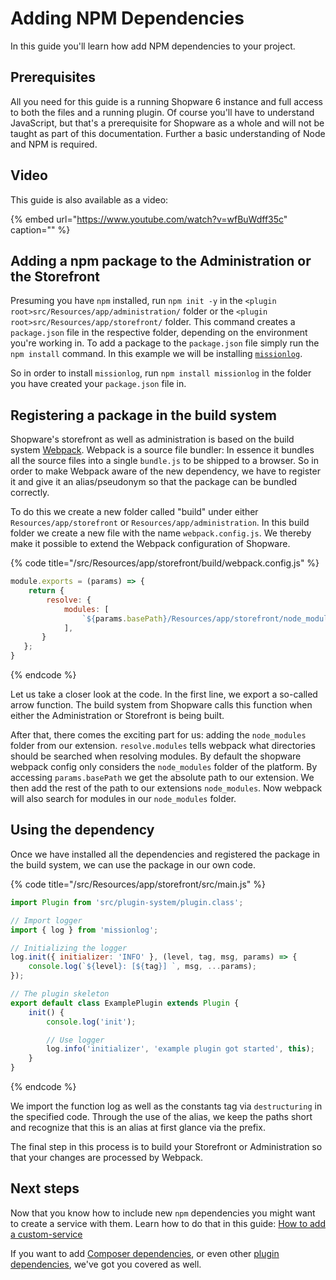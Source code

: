 # Adding NPM Dependencies

In this guide you'll learn how add NPM dependencies to your project.

## Prerequisites

All you need for this guide is a running Shopware 6 instance and full access to both the files and a running plugin. Of course you'll have to understand JavaScript, but that's a prerequisite for Shopware as a whole and will not be taught as part of this documentation. Further a basic understanding of Node and NPM is required.

## Video

This guide is also available as a video:
<!-- markdown-link-check-disable-next-line -->
{% embed url="https://www.youtube.com/watch?v=wfBuWdff35c" caption="" %}

## Adding a npm package to the Administration or the Storefront

Presuming you have `npm` installed, run `npm init -y` in the `<plugin root>src/Resources/app/administration/` folder or the `<plugin root>src/Resources/app/storefront/` folder. This command creates a `package.json` file in the respective folder, depending on the environment you're working in. To add a package to the `package.json` file simply run the `npm install` command. In this example we will be installing [`missionlog`](https://www.npmjs.com/package/missionlog).

So in order to install `missionlog`, run `npm install missionlog` in the folder you have created your `package.json` file in.

## Registering a package in the build system

Shopware's storefront as well as administration is based on the build system [Webpack](https://webpack.js.org/). Webpack is a source file bundler: In essence it bundles all the source files into a single `bundle.js` to be shipped to a browser. So in order to make Webpack aware of the new dependency, we have to register it and give it an alias/pseudonym so that the package can be bundled correctly.

To do this we create a new folder called "build" under either `Resources/app/storefront` or `Resources/app/administration`. In this build folder we create a new file with the name `webpack.config.js`. We thereby make it possible to extend the Webpack configuration of Shopware.

{% code title="<plugin root>/src/Resources/app/storefront/build/webpack.config.js" %}

```javascript
module.exports = (params) => { 
    return { 
        resolve: { 
            modules: [
                `${params.basePath}/Resources/app/storefront/node_modules`,
            ],
       } 
   }; 
}
```

{% endcode %}

Let us take a closer look at the code. In the first line, we export a so-called arrow function. The build system from Shopware calls this function when either the Administration or Storefront is being built.

After that, there comes the exciting part for us: adding the `node_modules` folder from our extension. `resolve.modules` tells webpack what directories should be searched when resolving modules.
By default the shopware webpack config only considers the `node_modules` folder of the platform. By accessing `params.basePath` we get the absolute path to our extension. We then add the
rest of the path to our extensions `node_modules`. Now webpack will also search for modules in our `node_modules` folder.

## Using the dependency

Once we have installed all the dependencies and registered the package in the build system, we can use the package in our own code.

{% code title="<plugin root>/src/Resources/app/storefront/src/main.js" %}

```javascript
import Plugin from 'src/plugin-system/plugin.class';

// Import logger
import { log } from 'missionlog';

// Initializing the logger
log.init({ initializer: 'INFO' }, (level, tag, msg, params) => {
    console.log(`${level}: [${tag}] `, msg, ...params);
});

// The plugin skeleton
export default class ExamplePlugin extends Plugin {
    init() {
        console.log('init');

        // Use logger
        log.info('initializer', 'example plugin got started', this);
    }
}
```

{% endcode %}

We import the function log as well as the constants tag via `destructuring` in the specified code. Through the use of the alias, we keep the paths short and recognize that this is an alias at first glance via the prefix.

The final step in this process is to build your Storefront or Administration so that your changes are processed by Webpack.

## Next steps

Now that you know how to include new `npm` dependencies you might want to create a service with them. Learn how to do that in this guide: [How to add a custom-service](../administration/add-custom-service.md)

If you want to add [Composer dependencies](using-composer-dependencies.md), or even other [plugin dependencies](add-plugin-dependencies.md), we've got you covered as well.
